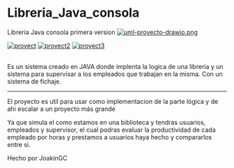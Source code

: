 # Libreria_Java_consola
Libreria Java consola primera version
[![uml-proyecto-drawio.png](https://i.postimg.cc/SQP8hdHb/uml-proyecto-drawio.png)](https://postimg.cc/2343dQz0)

<a href="https://postimg.cc/yWz0zYxr" target="_blank"><img src="https://i.postimg.cc/yWz0zYxr/proyect.png" alt="proyect"/></a> <a href="https://postimg.cc/N5sT5J16" target="_blank"><img src="https://i.postimg.cc/N5sT5J16/proyect2.png" alt="proyect2"/></a> <a href="https://postimg.cc/XXcdNSyN" target="_blank"><img src="https://i.postimg.cc/XXcdNSyN/proyect3.png" alt="proyect3"/></a><br/><br/>

Es un sistema creado en JAVA donde implenta la logica de una libreria y un sistema para supervisar a los empleados que trabajan en la misma. Con un sistema de fichaje.


------
El proyecto es util para usar como implementacion de la parte lógica y de ahi escalar a un proyecto más grande

Ya que simula el como estamos en una biblioteca y tendras usuarios, empleados y supervisor, el cual podras evaluar la productividad de cada empleado por horas y prestamos a usuarios haya hecho y compararlos entre si.

Hecho por JoakinGC

